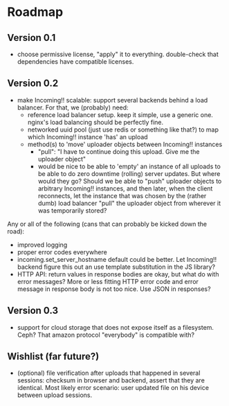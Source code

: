 Roadmap
=======


Version 0.1
-----------

* choose permissive license, "apply" it to everything. double-check that dependencies have compatible licenses.


Version 0.2
-----------

* make Incoming!! scalable: support several backends behind a load balancer. For that, we (probably) need:
  * reference load balancer setup. keep it simple, use a generic one. nginx's load balancing should be perfectly fine.
  * networked uuid pool (just use redis or something like that?) to map which Incoming!! instance 'has' an upload
  * method(s) to 'move' uploader objects between Incoming!! instances
    * "pull": "I have to continue doing this upload. Give me the uploader object"
    * would be nice to be able to 'empty' an instance of all uploads to be able to do zero downtime (rolling) server updates. But where would they go? Should we be able to "push" uploader objects to arbitrary Incoming!! instances, and then later, when the client reconnects, let the instance that was chosen by the (rather dumb) load balancer "pull" the uploader object from wherever it was temporarily stored?

Any or all of the following (cans that can probably be kicked down the road):

* improved logging
* proper error codes everywhere
* incoming.set\_server\_hostname default could be better. Let Incoming!! backend figure this out an use template substitution in the JS library?
* HTTP API: return values in response bodies are okay, but what do with error messages? More or less fitting HTTP error code and error message in response body is not too nice. Use JSON in responses?


Version 0.3
-----------

* support for cloud storage that does not expose itself as a filesystem. Ceph? That amazon protocol "everybody" is compatible with?


Wishlist (far future?)
----------------------

* (optional) file verification after uploads that happened in several sessions: checksum in browser and backend, assert that they are identical. Most likely error scenario: user updated file on his device between upload sessions.
